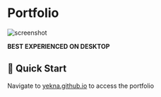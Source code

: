 # Portfolio


![screenshot](https://yekna.github.io/screenshot.png)

**BEST EXPERIENCED ON DESKTOP**

## 🚀 Quick Start

Navigate to [yekna.github.io](https://yekna.github.io) to access the portfolio